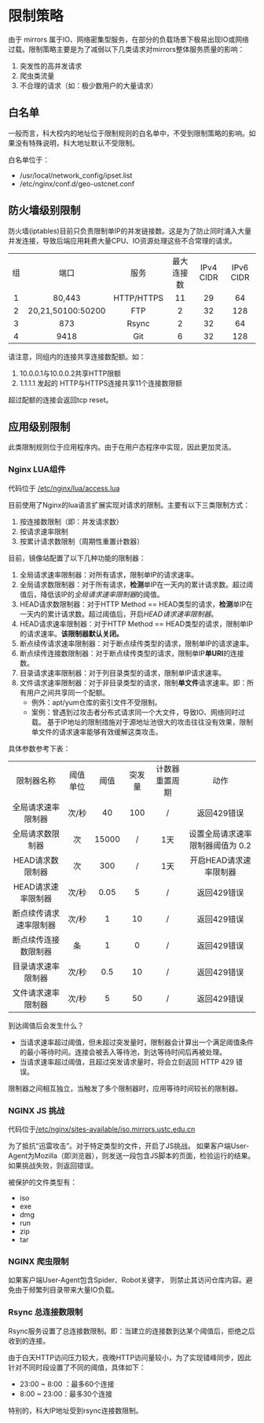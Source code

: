 # 限制策略

由于 mirrors 属于IO、网络密集型服务，在部分的负载场景下极易出现IO或网络过载。限制策略主要是为了减弱以下几类请求对mirrors整体服务质量的影响：

1. 突发性的高并发请求
2. 爬虫类流量
3. 不合理的请求（如：极少数用户的大量请求）

## 白名单

一般而言，科大校内的地址位于限制规则的白名单中，不受到限制策略的影响。如果没有特殊说明，科大地址默认不受限制。

白名单位于：

* /usr/local/network_config/ipset.list
* /etc/nginx/conf.d/geo-ustcnet.conf

## 防火墙级别限制

防火墙(iptables)目前只负责限制单IP的并发链接数。这是为了防止同时涌入大量并发连接，导致后端应用耗费大量CPU、IO资源处理这些不合常理的请求。

|      |                   |            |            |           |           |
| :--: | :---------------: | :--------: | :--------: | :-------: | :-------: |
|  组  |       端口        |    服务    | 最大连接数 | IPv4 CIDR | IPv6 CIDR |
|  1   |      80,443       | HTTP/HTTPS |     11     |    29     |    64     |
|  2   | 20,21,50100:50200 |    FTP     |     2      |    32     |    128    |
|  3   |        873        |   Rsync    |     2      |    32     |    64     |
|  4   |       9418        |    Git     |     6      |    32     |    128    |

请注意，同组内的连接共享连接数配额。如： 

1. 10.0.0.1与10.0.0.2共享HTTP限额
2. 1.1.1.1 发起的 HTTP与HTTPS连接共享11个连接数限额

超过配额的连接会返回tcp reset。

## 应用级别限制

此类限制规则位于应用程序内。由于在用户态程序中实现，因此更加灵活。

### Nginx LUA组件

代码位于 [/etc/nginx/lua/access.lua](https://git.ustclug.org/mirrors/nginx-config/blob/master/lua/access.lua)

目前使用了Nginx的lua语言扩展实现对请求的限制。主要有以下三类限制方式：

1. 按连接数限制（即：并发请求数）
2. 按请求速率限制
3. 按累计请求数限制（周期性重置计数器）

目前，镜像站配置了以下几种功能的限制器：

1. 全局请求速率限制器：对所有请求，限制单IP的请求速率。
2. 全局请求数限制器：对于所有请求，**检测**单IP在一天内的累计请求数。超过阈值后，降低该IP的*全局请求速率限制器*的阈值。
3. HEAD请求数限制器：对于HTTP Method == HEAD类型的请求，**检测**单IP在一天内的累计请求数。超过阈值后，开启*HEAD请求速率限制器*。
4. HEAD请求速率限制器：对于HTTP Method == HEAD类型的请求，限制单IP的请求速率。**该限制器默认关闭。**
5. 断点续传请求速率限制器：对于断点续传类型的请求，限制单IP的请求速率。
6. 断点续传连接数限制器：对于断点续传类型的请求，限制单IP**单URI**的连接数。
7. 目录请求速率限制器：对于列目录类型的请求，限制单IP请求速率。
8. 文件请求速率限制器：对于非目录类型的请求，限制**单文件**请求速率。即：所有用户之间共享同一个配额。
   * 例外：apt/yum仓库的索引文件不受限制。
   * 案例：曾遇到过攻击者分布式请求同一个大文件，导致IO、网络同时过载。 基于IP地址的限制措施对于源地址池很大的攻击往往没有效果，限制单文件的请求速率能够有效缓解这类攻击。

具体参数参考下表：

|                        |          |       |        |                |                                  |
| :--------------------: | :------: | :---: | :----: | :------------: | :------------------------------: |
|       限制器名称       | 阈值单位 | 阈值  | 突发量 | 计数器重置周期 |               动作               |
|   全局请求速率限制器   |  次/秒   |  40   |  100   |       /        |           返回429错误            |
|    全局请求数限制器    |    次    | 15000 |   /    |      1天       | 设置全局请求速率限制器阈值为 0.2 |
|    HEAD请求数限制器    |    次    |  300  |   /    |      1天       |      开启HEAD请求速率限制器      |
|   HEAD请求速率限制器   |  次/秒   | 0.05  |   5    |       /        |           返回429错误            |
| 断点续传请求速率限制器 |  次/秒   |   1   |   10   |       /        |           返回429错误            |
|  断点续传连接数限制器  |    条    |   1   |   0    |       /        |           返回429错误            |
|   目录请求速率限制器   |  次/秒   |  0.5  |   10   |       /        |           返回429错误            |
|   文件请求速率限制器   |  次/秒   |   5   |   50   |       /        |           返回429错误            |

到达阈值后会发生什么？

* 当请求速率超过阈值，但未超过突发量时，限制器会计算出一个满足阈值条件的最小等待时间。连接会被丢入等待池，到达等待时间后再被处理。
* 当请求速率超过阈值，且超过突发请求量时，将会立刻返回 HTTP 429 错误。

限制器之间相互独立，当触发了多个限制器时，应用等待时间较长的限制器。

### NGINX JS 挑战

代码位于[/etc/nginx/sites-available/iso.mirrors.ustc.edu.cn](https://git.ustclug.org/mirrors/nginx-config/blob/master/sites-available/iso.mirrors.ustc.edu.cn)

为了抵抗“迅雷攻击”。对于特定类型的文件，开启了JS挑战。 如果客户端User-Agent为Mozilla（即浏览器），则发送一段包含JS脚本的页面，检验运行的结果。如果挑战失败，则返回错误。

被保护的文件类型有：

* iso
* exe
* dmg
* run
* zip
* tar

### NGINX 爬虫限制

如果客户端User-Agent包含Spider、Robot关键字， 则禁止其访问仓库内容。避免由于频繁列目录带来大量IO负载。

### Rsync 总连接数限制

Rsync服务设置了总连接数限制。即：当建立的连接数到达某个阈值后，拒绝之后收到的连接。

由于白天HTTP访问压力较大，夜晚HTTP访问量较小，为了实现错峰同步，因此针对不同时段设置了不同的阈值，具体如下：

* 23:00 ~ 8:00 ：最多60个连接
* 8:00 ~ 23:00：最多30个连接

特别的，科大IP地址受到rsync连接数限制。





